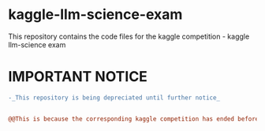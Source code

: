 # kaggle-llm-science-exam

This repository contains the code files for the kaggle competition - kaggle llm-science exam

# IMPORTANT NOTICE
```diff
-_This repository is being depreciated until further notice_


@@This is because the corresponding kaggle competition has ended before the completion of the project@@
```
